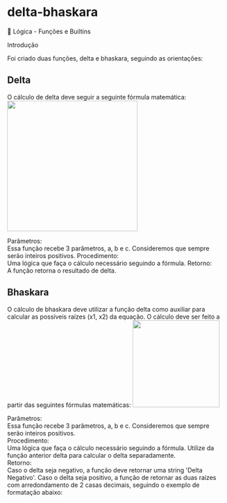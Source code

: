 # delta-bhaskara
🧠 Lógica - Funções e Builtins

Introdução

Foi criado duas funções, delta e bhaskara, seguindo as orientações:

<h2>Delta</h2>
O cálculo de delta deve seguir a seguinte fórmula matemática:

<img src= https://i.imgur.com/76ABVgO.png width="300px" />

Parâmetros:
<br>
Essa função recebe 3 parâmetros, a, b e c. Consideremos que sempre serão inteiros positivos.
Procedimento:
<br>
Uma lógica que faça o cálculo necessário seguindo a fórmula.
Retorno:
<br>
A função retorna o resultado de delta.
<h2>Bhaskara</h2>
O cálculo de bhaskara deve utilizar a função delta como auxiliar para calcular as possíveis raízes (x1, x2) da equação. O cálculo deve ser feito a partir das seguintes fórmulas matemáticas:

<img src= https://i.imgur.com/K94FAiP.png width="200px" />

Parâmetros:
<br>
Essa função recebe 3 parâmetros, a, b e c. Consideremos que sempre serão inteiros positivos.
<br>
Procedimento:
<br>
Uma lógica que faça o cálculo necessário seguindo a fórmula. Utilize da função anterior delta para calcular o delta separadamente.
<br>
Retorno:<br>
Caso o delta seja negativo, a função deve retornar uma string 'Delta Negativo'. Caso o delta seja positivo, a função de retornar as duas raízes com arredondamento de 2 casas decimais, seguindo o exemplo de formatação abaixo:
